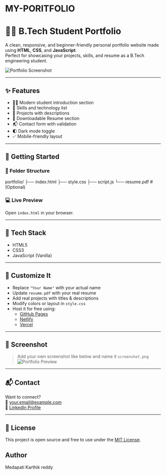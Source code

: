 # MY-PORITFOLIO
# 👨‍💻 B.Tech Student Portfolio

A clean, responsive, and beginner-friendly personal portfolio website made using **HTML**, **CSS**, and **JavaScript**.  
Perfect for showcasing your projects, skills, and resume as a B.Tech engineering student.

![Portfolio Screenshot](screenshot.png)

---

## ✨ Features

- 🧑‍🎓 Modern student introduction section
- 🧠 Skills and technology list
- 📁 Projects with descriptions
- 📄 Downloadable Resume section
- 📬 Contact form with validation
- 🌓 Dark mode toggle
- ✅ Mobile-friendly layout

---

## 🚀 Getting Started

### 📂 Folder Structure
portfolio/
├── index.html
├── style.css
├── script.js
└── resume.pdf # (Optional)

### 💻 Live Preview

Open `index.html` in your browser.

---

## 🔧 Tech Stack

- HTML5
- CSS3
- JavaScript (Vanilla)

---

## 📝 Customize It

- Replace `"Your Name"` with your actual name
- Update `resume.pdf` with your real resume
- Add real projects with titles & descriptions
- Modify colors or layout in `style.css`
- Host it for free using:
  - [GitHub Pages](https://pages.github.com/)
  - [Netlify](https://netlify.com/)
  - [Vercel](https://vercel.com/)

---

## 📸 Screenshot

> Add your own screenshot like below and name it `screenshot.png`  
> ![Portfolio Preview](screenshot.png)

---

## 📬 Contact

Want to connect?  
📧 your.email@example.com  
🔗 [LinkedIn Profile](https://linkedin.com/in/yourusername)

---

## 📄 License

This project is open source and free to use under the [MIT License](LICENSE).

## Author
Medapati Karthik reddy
